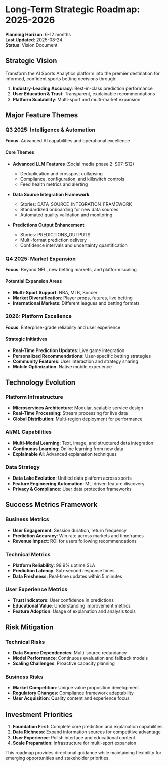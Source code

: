 # Long-Term Strategic Roadmap: 2025-2026

**Planning Horizon**: 6-12 months  
**Last Updated**: 2025-08-24  
**Status**: Vision Document

## Strategic Vision

Transform the AI Sports Analytics platform into the premier destination for informed, confident sports betting decisions through:

1. **Industry-Leading Accuracy**: Best-in-class prediction performance
2. **User Education & Trust**: Transparent, explainable recommendations  
3. **Platform Scalability**: Multi-sport and multi-market expansion

## Major Feature Themes

### Q3 2025: Intelligence & Automation
**Focus**: Advanced AI capabilities and operational excellence

#### Core Themes
- **Advanced LLM Features** (Social media phase 2: S07-S12)
  - Deduplication and crosspost collapsing
  - Compliance, configuration, and killswitch controls
  - Feed health metrics and alerting

- **Data Source Integration Framework**
  - Stories: DATA_SOURCE_INTEGRATION_FRAMEWORK
  - Standardized onboarding for new data sources
  - Automated quality validation and monitoring

- **Predictions Output Enhancement**
  - Stories: PREDICTIONS_OUTPUTS
  - Multi-format prediction delivery
  - Confidence intervals and uncertainty quantification

### Q4 2025: Market Expansion
**Focus**: Beyond NFL, new betting markets, and platform scaling

#### Potential Expansion Areas
- **Multi-Sport Support**: NBA, MLB, Soccer
- **Market Diversification**: Player props, futures, live betting
- **International Markets**: Different leagues and betting formats

### 2026: Platform Excellence
**Focus**: Enterprise-grade reliability and user experience

#### Strategic Initiatives
- **Real-Time Prediction Updates**: Live game integration
- **Personalized Recommendations**: User-specific betting strategies
- **Community Features**: User interaction and strategy sharing
- **Mobile Optimization**: Native mobile experience

## Technology Evolution

### Platform Infrastructure
- **Microservices Architecture**: Modular, scalable service design
- **Real-Time Processing**: Stream processing for live data
- **Global Distribution**: Multi-region deployment for performance

### AI/ML Capabilities
- **Multi-Modal Learning**: Text, image, and structured data integration
- **Continuous Learning**: Online learning from new data
- **Explainable AI**: Advanced explanation techniques

### Data Strategy
- **Data Lake Evolution**: Unified data platform across sports
- **Feature Engineering Automation**: ML-driven feature discovery
- **Privacy & Compliance**: User data protection frameworks

## Success Metrics Framework

### Business Metrics
- **User Engagement**: Session duration, return frequency
- **Prediction Accuracy**: Win rate across markets and timeframes
- **Revenue Impact**: ROI for users following recommendations

### Technical Metrics
- **Platform Reliability**: 99.9% uptime SLA
- **Prediction Latency**: Sub-second response times
- **Data Freshness**: Real-time updates within 5 minutes

### User Experience Metrics
- **Trust Indicators**: User confidence in predictions
- **Educational Value**: Understanding improvement metrics
- **Feature Adoption**: Usage of explanation and analysis tools

## Risk Mitigation

### Technical Risks
- **Data Source Dependencies**: Multi-source redundancy
- **Model Performance**: Continuous evaluation and fallback models
- **Scaling Challenges**: Proactive capacity planning

### Business Risks
- **Market Competition**: Unique value proposition development
- **Regulatory Changes**: Compliance framework adaptability
- **User Acquisition**: Quality content and experience focus

## Investment Priorities

1. **Foundation First**: Complete core prediction and explanation capabilities
2. **Data Richness**: Expand information sources for competitive advantage
3. **User Experience**: Polish interface and educational content
4. **Scale Preparation**: Infrastructure for multi-sport expansion

This roadmap provides directional guidance while maintaining flexibility for emerging opportunities and stakeholder priorities.